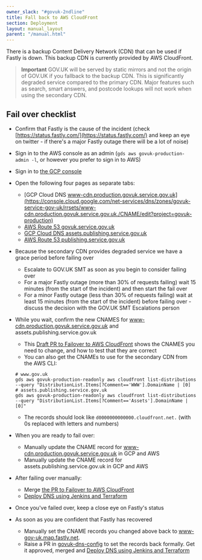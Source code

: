 ```yaml
---
owner_slack: "#govuk-2ndline"
title: Fall back to AWS CloudFront
section: Deployment
layout: manual_layout
parent: "/manual.html"
---
```


There is a backup Content Delivery Network (CDN) that can be used if Fastly is down.
This backup CDN is currently provided by AWS CloudFront.

> **Important** GOV.UK will be served by static mirrors and not the origin of GOV.UK if you fallback to the backup CDN.
> This is significantly degraded service compared to the primary CDN. Major features such as search, smart answers, and
> postcode lookups will not work when using the secondary CDN.

## Fail over checklist

- Confirm that Fastly is the cause of the incident (check [https://status.fastly.com/](https://status.fastly.com/)
  and keep an eye on twitter - if there's a major Fastly outage there will be a lot of noise)
- Sign in to the AWS console as an admin (`gds aws govuk-production-admin -l`, or however you prefer to sign in to AWS)
- Sign in to [the GCP console](https://console.cloud.google.com/home/dashboard?project=govuk-production)
- Open the following four pages as separate tabs:
  - [GCP Cloud DNS www-cdn.production.govuk.service.gov.uk](https://console.cloud.google.com/net-services/dns/zones/govuk-service-gov-uk/rrsets/www-cdn.production.govuk.service.gov.uk./CNAME/edit?project=govuk-production)
  - [AWS Route 53 govuk.service.gov.uk](https://console.aws.amazon.com/route53/v2/hostedzones#ListRecordSets/Z22RPYZA77J620)
  - [GCP Cloud DNS assets.publishing.service.gov.uk](https://console.cloud.google.com/net-services/dns/zones/publishing-service-gov-uk/rrsets/assets.publishing.service.gov.uk./CNAME/edit?project=govuk-production)
  - [AWS Route 53 publishing.service.gov.uk](https://console.aws.amazon.com/route53/v2/hostedzones#ListRecordSets/Z3SBFBO09PD5HF)
- Because the secondary CDN provides degraded service we have a grace period
  before failing over
  - Escalate to GOV.UK SMT as soon as you begin to consider failing over
  - For a major Fastly outage (more than 30% of requests failing) wait 15
    minutes (from the start of the incident) and then start the fail over
  - For a minor Fastly outage (less than 30% of requests failing) wait at least
    15 minutes (from the start of the incident) before failing over - discuss
    the decision with the GOV.UK SMT Escalations person
- While you wait, confirm the new CNAMES for www-cdn.production.govuk.service.gov.uk and assets.publishing.service.gov.uk
  - This [Draft PR to Failover to AWS CloudFront](https://github.com/alphagov/govuk-dns-config/pull/714) shows the CNAMES you need to change, and how to test that they are correct
  - You can also get the CNAMEs to use for the secondary CDN from the AWS CLI:

  ```
  # www.gov.uk
  gds aws govuk-production-readonly aws cloudfront list-distributions --query "DistributionList.Items[?Comment=='WWW'].DomainName | [0]
  # assets.publishing.service.gov.uk
  gds aws govuk-production-readonly aws cloudfront list-distributions --query "DistributionList.Items[?Comment=='Assets'].DomainName | [0]"
  ```

  - The records should look like `d0000000000000.cloudfront.net.` (with 0s replaced with letters and numbers)
- When you are ready to fail over:
  - Manually update the CNAME record for www-cdn.production.govuk.service.gov.uk in GCP and AWS
  - Manually update the CNAME record for assets.publishing.service.gov.uk in GCP and AWS
- After failing over manually:
  - Merge [the PR to Failover to AWS CloudFront](https://github.com/alphagov/govuk-dns-config/pull/714)
  - [Deploy DNS using Jenkins and Terraform](/manual/dns.html#making-changes-to-publishing-service-gov-uk)
- Once you've failed over, keep a close eye on Fastly's status
- As soon as you are confident that Fastly has recovered
  - Manually set the CNAME records you changed above back to www-gov-uk.map.fastly.net.
  - Raise a PR in [govuk-dns-config](https://github.com/alphagov/govuk-dns-config) to set the records back formally. Get it approved, merged and [Deploy DNS using Jenkins and Terraform](/manual/dns.html#making-changes-to-publishing-service-gov-uk)
